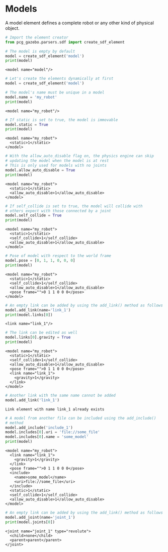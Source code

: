 
# Models

A model element defines a complete robot or any other kind of physical object.


```python
# Import the element creator
from pcg_gazebo.parsers.sdf import create_sdf_element
```


```python
# The model is empty by default
model = create_sdf_element('model')
print(model)
```

    <model name="model"/>
    



```python
# Let's create the elements dynamically at first
model = create_sdf_element('model')

# The model's name must be unique in a model
model.name = 'my_robot'
print(model)
```

    <model name="my_robot"/>
    



```python
# If static is set to true, the model is immovable
model.static = True
print(model)
```

    <model name="my_robot">
      <static>1</static>
    </model>
    



```python
# With the allow_auto_disable flag on, the physics engine can skip
# updating the model when the model is at rest
# This is only used for models with no joints
model.allow_auto_disable = True
print(model)
```

    <model name="my_robot">
      <static>1</static>
      <allow_auto_disable>1</allow_auto_disable>
    </model>
    



```python
# If self_collide is set to true, the model will collide with
# others expect with those connected by a joint
model.self_collide = True
print(model)
```

    <model name="my_robot">
      <static>1</static>
      <self_collide>1</self_collide>
      <allow_auto_disable>1</allow_auto_disable>
    </model>
    



```python
# Pose of model with respect to the world frame
model.pose = [0, 1, 1, 0, 0, 0]
print(model)
```

    <model name="my_robot">
      <static>1</static>
      <self_collide>1</self_collide>
      <allow_auto_disable>1</allow_auto_disable>
      <pose frame="">0 1 1 0 0 0</pose>
    </model>
    



```python
# An empty link can be added by using the add_link() method as follows
model.add_link(name='link_1')
print(model.links[0])
```

    <link name="link_1"/>
    



```python
# The link can be edited as well
model.links[0].gravity = True
print(model)
```

    <model name="my_robot">
      <static>1</static>
      <self_collide>1</self_collide>
      <allow_auto_disable>1</allow_auto_disable>
      <pose frame="">0 1 1 0 0 0</pose>
      <link name="link_1">
        <gravity>1</gravity>
      </link>
    </model>
    



```python
# Another link with the same name cannot be added
model.add_link('link_1')

```

    Link element with name link_1 already exists



```python
# A model from another file can be included using the add_include()
# method
model.add_include('include_1')
model.includes[0].uri = 'file://some_file'
model.includes[0].name = 'some_model'
print(model)
```

    <model name="my_robot">
      <link name="link_1">
        <gravity>1</gravity>
      </link>
      <pose frame="">0 1 1 0 0 0</pose>
      <include>
        <name>some_model</name>
        <uri>file://some_file</uri>
      </include>
      <static>1</static>
      <self_collide>1</self_collide>
      <allow_auto_disable>1</allow_auto_disable>
    </model>
    



```python
# An empty link can be added by using the add_link() method as follows
model.add_joint(name='joint_1')
print(model.joints[0])
```

    <joint name="joint_1" type="revolute">
      <child>none</child>
      <parent>parent</parent>
    </joint>
    

